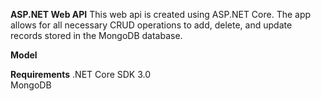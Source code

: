 **ASP.NET Web API**
This web api is created using ASP.NET Core. The app allows for all necessary CRUD operations to add, delete, and update records stored in the MongoDB database.

**Model**  

**Requirements**
.NET Core SDK 3.0<br/>
MongoDB
 
